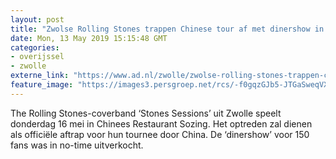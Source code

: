 ```yaml
---
layout: post
title: "Zwolse Rolling Stones trappen Chinese tour af met dinershow in restaurant Sozing"
date: Mon, 13 May 2019 15:15:48 GMT
categories: 
- overijssel 
- zwolle 
externe_link: "https://www.ad.nl/zwolle/zwolse-rolling-stones-trappen-chinese-tour-af-met-dinershow-in-restaurant-sozing~a4dd7b5d/"
feature_image: "https://images3.persgroep.net/rcs/-f0gqzGJb5-JTGaSweqVXxm3wYw/diocontent/148232522/_fitwidth/400/?appId=21791a8992982cd8da851550a453bd7f&quality=0.7"
---
```


The Rolling Stones-coverband ‘Stones Sessions’ uit Zwolle speelt donderdag 16 mei in Chinees Restaurant Sozing. Het optreden zal dienen als officiële aftrap voor hun tournee door China. De ‘dinershow’ voor 150 fans was in no-time uitverkocht.
